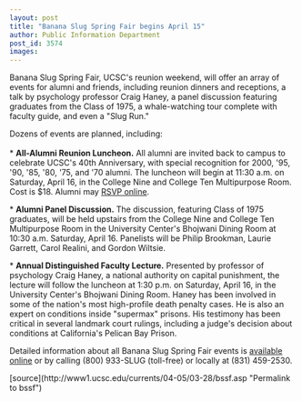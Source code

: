```yaml
---
layout: post
title: "Banana Slug Spring Fair begins April 15"
author: Public Information Department
post_id: 3574
images:
---
```


<a name="content" id="content"></a>
<p>
  Banana Slug Spring Fair, UCSC's reunion weekend, will offer an array of events for alumni and friends, including reunion dinners and receptions, a talk by psychology professor Craig Haney, a panel discussion featuring graduates from the Class of 1975, a whale-watching tour complete with faculty guide, and even a "Slug Run."<br>
</p>
<p>
  Dozens of events are planned, including:<br>
  <br>
  * <b>All-Alumni Reunion Luncheon.</b> All alumni are invited back to campus to celebrate UCSC's 40th Anniversary, with special recognition for 2000, '95, '90, '85, '80, '75, and '70 alumni. The luncheon will begin at 11:30 a.m. on Saturday, April 16, in the College Nine and College Ten Multipurpose Room. Cost is $18. Alumni may <a href="http://www.ucsc.onlinecommunity.com/cgi-any/activities.dll/show?sitename=UCSC&amp;id=62&amp;bid=&amp;template=event_register.htm">RSVP online</a>.
</p>
<p>
  * <b>Alumni Panel Discussion.</b> The discussion, featuring Class of 1975 graduates, will be held upstairs from the College Nine and College Ten Multipurpose Room in the University Center's Bhojwani Dining Room at 10:30 a.m. Saturday, April 16. Panelists will be Philip Brookman, Laurie Garrett, Carol Realini, and Gordon Wiltsie.<br>
</p>
<p>
  * <b>Annual Distinguished Faculty Lecture.</b> Presented by professor of psychology Craig Haney, a national authority on capital punishment, the lecture will follow the luncheon at 1:30 p.m. on Saturday, April 16, in the University Center's Bhojwani Dining Room. Haney has been involved in some of the nation's most high-profile death penalty cases. He is also an expert on conditions inside "supermax" prisons. His testimony has been critical in several landmark court rulings, including a judge's decision about conditions at California's Pelican Bay Prison.
</p>
<p>
  Detailed information about all Banana Slug Spring Fair events is <a href="http://www.ucsc.onlinecommunity.com/cgi-any/activities.dll/show?sitename=UCSC&amp;id=62&amp;bid=&amp;template=event_register.htm">available online</a> or by calling (800) 933-SLUG (toll-free) or locally at (831) 459-2530.
</p>
[source](http://www1.ucsc.edu/currents/04-05/03-28/bssf.asp "Permalink to bssf")
